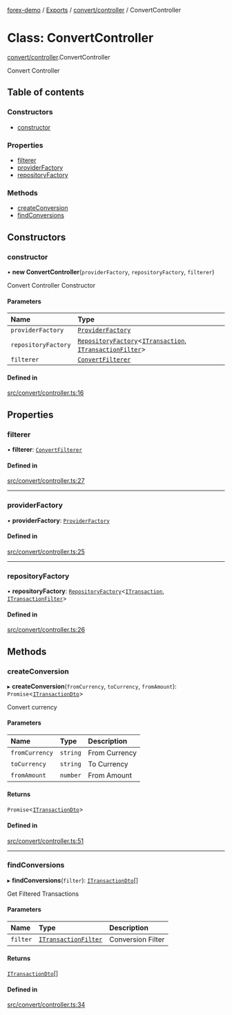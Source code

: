 [forex-demo](../README.md) / [Exports](../modules.md) / [convert/controller](../modules/convert_controller.md) / ConvertController

# Class: ConvertController

[convert/controller](../modules/convert_controller.md).ConvertController

Convert Controller

## Table of contents

### Constructors

- [constructor](convert_controller.ConvertController.md#constructor)

### Properties

- [filterer](convert_controller.ConvertController.md#filterer)
- [providerFactory](convert_controller.ConvertController.md#providerfactory)
- [repositoryFactory](convert_controller.ConvertController.md#repositoryfactory)

### Methods

- [createConversion](convert_controller.ConvertController.md#createconversion)
- [findConversions](convert_controller.ConvertController.md#findconversions)

## Constructors

### constructor

• **new ConvertController**(`providerFactory`, `repositoryFactory`, `filterer`)

Convert Controller Constructor

#### Parameters

| Name                | Type                                                                                                                                                                                                          |
| :------------------ | :------------------------------------------------------------------------------------------------------------------------------------------------------------------------------------------------------------ |
| `providerFactory`   | [`ProviderFactory`](lib_provider_factory.ProviderFactory.md)                                                                                                                                                  |
| `repositoryFactory` | [`RepositoryFactory`](lib_repository_factory.RepositoryFactory.md)<[`ITransaction`](../interfaces/convert_model.ITransaction.md), [`ITransactionFilter`](../interfaces/convert_model.ITransactionFilter.md)\> |
| `filterer`          | [`ConvertFilterer`](convert_filterer.ConvertFilterer.md)                                                                                                                                                      |

#### Defined in

[src/convert/controller.ts:16](https://github.com/suphero/forex-demo/blob/14e963f/src/convert/controller.ts#L16)

## Properties

### filterer

• **filterer**: [`ConvertFilterer`](convert_filterer.ConvertFilterer.md)

#### Defined in

[src/convert/controller.ts:27](https://github.com/suphero/forex-demo/blob/14e963f/src/convert/controller.ts#L27)

---

### providerFactory

• **providerFactory**: [`ProviderFactory`](lib_provider_factory.ProviderFactory.md)

#### Defined in

[src/convert/controller.ts:25](https://github.com/suphero/forex-demo/blob/14e963f/src/convert/controller.ts#L25)

---

### repositoryFactory

• **repositoryFactory**: [`RepositoryFactory`](lib_repository_factory.RepositoryFactory.md)<[`ITransaction`](../interfaces/convert_model.ITransaction.md), [`ITransactionFilter`](../interfaces/convert_model.ITransactionFilter.md)\>

#### Defined in

[src/convert/controller.ts:26](https://github.com/suphero/forex-demo/blob/14e963f/src/convert/controller.ts#L26)

## Methods

### createConversion

▸ **createConversion**(`fromCurrency`, `toCurrency`, `fromAmount`): `Promise`<[`ITransactionDto`](../interfaces/convert_model.ITransactionDto.md)\>

Convert currency

#### Parameters

| Name           | Type     | Description   |
| :------------- | :------- | :------------ |
| `fromCurrency` | `string` | From Currency |
| `toCurrency`   | `string` | To Currency   |
| `fromAmount`   | `number` | From Amount   |

#### Returns

`Promise`<[`ITransactionDto`](../interfaces/convert_model.ITransactionDto.md)\>

#### Defined in

[src/convert/controller.ts:51](https://github.com/suphero/forex-demo/blob/14e963f/src/convert/controller.ts#L51)

---

### findConversions

▸ **findConversions**(`filter`): [`ITransactionDto`](../interfaces/convert_model.ITransactionDto.md)[]

Get Filtered Transactions

#### Parameters

| Name     | Type                                                                      | Description       |
| :------- | :------------------------------------------------------------------------ | :---------------- |
| `filter` | [`ITransactionFilter`](../interfaces/convert_model.ITransactionFilter.md) | Conversion Filter |

#### Returns

[`ITransactionDto`](../interfaces/convert_model.ITransactionDto.md)[]

#### Defined in

[src/convert/controller.ts:34](https://github.com/suphero/forex-demo/blob/14e963f/src/convert/controller.ts#L34)
